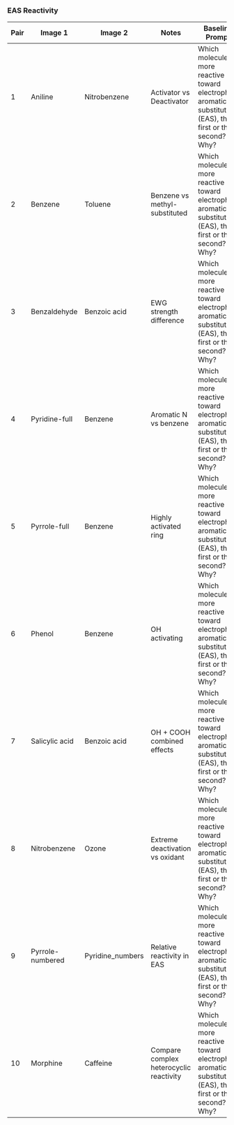 ### EAS Reactivity

| Pair | Image 1            | Image 2           | Notes                                  | Baseline Prompt |
|------|--------------------|-------------------|----------------------------------------|-----------------|
| 1    | Aniline            | Nitrobenzene      | Activator vs Deactivator               | Which molecule is more reactive toward electrophilic aromatic substitution (EAS), the first or the second? Why? |
| 2    | Benzene            | Toluene           | Benzene vs methyl-substituted          | Which molecule is more reactive toward electrophilic aromatic substitution (EAS), the first or the second? Why? |
| 3    | Benzaldehyde       | Benzoic acid      | EWG strength difference                | Which molecule is more reactive toward electrophilic aromatic substitution (EAS), the first or the second? Why? |
| 4    | Pyridine-full      | Benzene           | Aromatic N vs benzene                  | Which molecule is more reactive toward electrophilic aromatic substitution (EAS), the first or the second? Why? |
| 5    | Pyrrole-full       | Benzene           | Highly activated ring                  | Which molecule is more reactive toward electrophilic aromatic substitution (EAS), the first or the second? Why? |
| 6    | Phenol             | Benzene           | OH activating                          | Which molecule is more reactive toward electrophilic aromatic substitution (EAS), the first or the second? Why? |
| 7    | Salicylic acid     | Benzoic acid      | OH + COOH combined effects             | Which molecule is more reactive toward electrophilic aromatic substitution (EAS), the first or the second? Why? |
| 8    | Nitrobenzene       | Ozone             | Extreme deactivation vs oxidant        | Which molecule is more reactive toward electrophilic aromatic substitution (EAS), the first or the second? Why? |
| 9    | Pyrrole-numbered   | Pyridine_numbers  | Relative reactivity in EAS             | Which molecule is more reactive toward electrophilic aromatic substitution (EAS), the first or the second? Why? |
| 10   | Morphine           | Caffeine          | Compare complex heterocyclic reactivity | Which molecule is more reactive toward electrophilic aromatic substitution (EAS), the first or the second? Why? |
